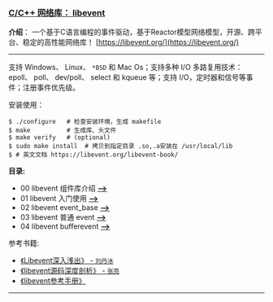 ### [C/C++ 网络库： libevent](#)
**介绍**： 一个基于C语言编程的事件驱动，基于Reactor模型网络模型，开源、跨平台、稳定的高性能网络库！ [https://libevent.org/](https://libevent.org/)

----
支持 Windows、 Linux、 `*BSD` 和 Mac Os；支持多种 I/O 多路复用技术：epoll、 poll、 dev/poll、 select 和 kqueue 等；支持 I/O，定时器和信号等事件；注册事件优先级。

安装使用：
```shell
$ ./configure   # 检查安装环境，生成 makefile
$ make          # 生成库、头文件
$ make verify   # (optional)
$ sudo make install  # 拷贝到指定目录 .so,.a安装在 /usr/local/lib
$ # 英文文档 https://libevent.org/libevent-book/
```

**目录:**
* 00 libevent 组件库介绍 [**-->**](./contents/libevent000Introduce.md)
* 01 libevent 入门使用 [**-->**](./contents/libevent001SimpleUse.md)
* 02 libevent event_base [**-->**](./contents/libevent002SettingAndBase.md)
* 03 libevent 普通 event [**-->**](./contents/libevent003Event.md) 
* 04 libevent bufferevent [**-->**](./contents/libevent004Bufferevent.md) 

参考书籍:
- [《Libevent深入浅出》 - `刘丹冰`](https://github.com/aceld/libevent/)
- [《libevent源码深度剖析》 - `张亮`](https://blog.csdn.net/sparkliang/category_660506.html)
- [《libevent参考手册》 ](./books/libevent参考手册(中文版).pdf)


---
